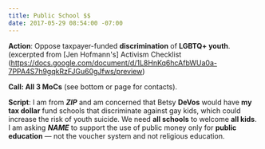 ```yaml
---
title: Public School $$
date: 2017-05-29 08:54:00 -07:00
---
```


**Action**: Oppose taxpayer-funded **discrimination** of **LGBTQ+ youth**. (excerpted from [Jen Hofmann's] Activism Checklist (https://docs.google.com/document/d/1L8HnKq6hcAfbWUa0a-7PPA4S7h9gqkRzFJGu60gJfws/preview) 

**Call: All 3 MoCs** (see bottom or page for contacts).

**Script**: I am from **_ZIP_** and am concerned that Betsy **DeVos** would have **my tax dollar** fund schools that discriminate against gay kids, which could increase the risk of youth suicide. We need **all schools** to welcome **all kids**. I am asking **_NAME_** to support the use of public money only for **public education** — not the voucher system and not religious education.
